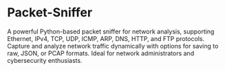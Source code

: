 # Packet-Sniffer
A powerful Python-based packet sniffer for network analysis, supporting Ethernet, IPv4, TCP, UDP, ICMP, ARP, DNS, HTTP, and FTP protocols. Capture and analyze network traffic dynamically with options for saving to raw, JSON, or PCAP formats. Ideal for network administrators and cybersecurity enthusiasts.
